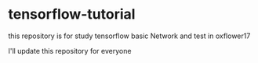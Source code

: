 # tensorflow-tutorial

this repository is for study tensorflow basic Network and test in  oxflower17

I'll update this repository for everyone


